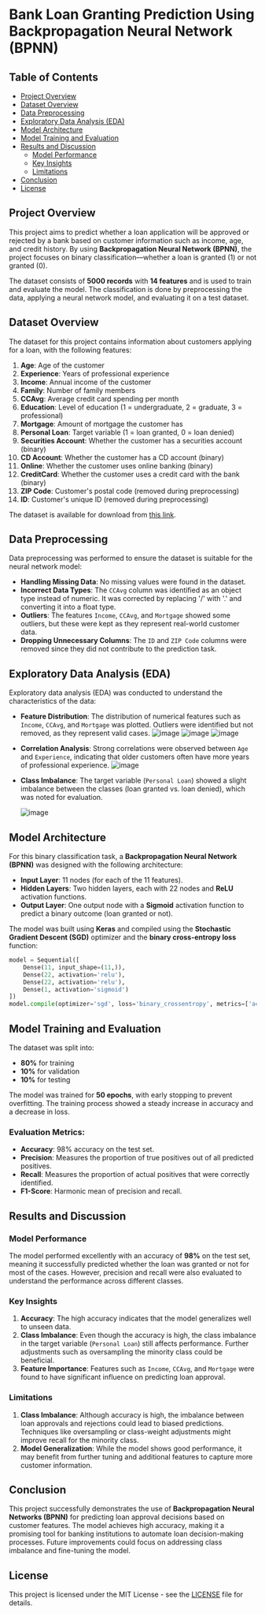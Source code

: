 # **Bank Loan Granting Prediction Using Backpropagation Neural Network (BPNN)**

## Table of Contents
- [Project Overview](#project-overview)
- [Dataset Overview](#dataset-overview)
- [Data Preprocessing](#data-preprocessing)
- [Exploratory Data Analysis (EDA)](#exploratory-data-analysis-eda)
- [Model Architecture](#model-architecture)
- [Model Training and Evaluation](#model-training-and-evaluation)
- [Results and Discussion](#results-and-discussion)
  - [Model Performance](#model-performance)
  - [Key Insights](#key-insights)
  - [Limitations](#limitations)
- [Conclusion](#conclusion)
- [License](#license)

## Project Overview
This project aims to predict whether a loan application will be approved or rejected by a bank based on customer information such as income, age, and credit history. By using **Backpropagation Neural Network (BPNN)**, the project focuses on binary classification—whether a loan is granted (1) or not granted (0).

The dataset consists of **5000 records** with **14 features** and is used to train and evaluate the model. The classification is done by preprocessing the data, applying a neural network model, and evaluating it on a test dataset.

## Dataset Overview
The dataset for this project contains information about customers applying for a loan, with the following features:

1. **Age**: Age of the customer
2. **Experience**: Years of professional experience
3. **Income**: Annual income of the customer
4. **Family**: Number of family members
5. **CCAvg**: Average credit card spending per month
6. **Education**: Level of education (1 = undergraduate, 2 = graduate, 3 = professional)
7. **Mortgage**: Amount of mortgage the customer has
8. **Personal Loan**: Target variable (1 = loan granted, 0 = loan denied)
9. **Securities Account**: Whether the customer has a securities account (binary)
10. **CD Account**: Whether the customer has a CD account (binary)
11. **Online**: Whether the customer uses online banking (binary)
12. **CreditCard**: Whether the customer uses a credit card with the bank (binary)
13. **ZIP Code**: Customer's postal code (removed during preprocessing)
14. **ID**: Customer's unique ID (removed during preprocessing)

The dataset is available for download from [this link](https://tinyurl.com/UTSDeepLearning2024No1).

## Data Preprocessing
Data preprocessing was performed to ensure the dataset is suitable for the neural network model:

- **Handling Missing Data**: No missing values were found in the dataset.
- **Incorrect Data Types**: The `CCAvg` column was identified as an object type instead of numeric. It was corrected by replacing '/' with '.' and converting it into a float type.
- **Outliers**: The features `Income`, `CCAvg`, and `Mortgage` showed some outliers, but these were kept as they represent real-world customer data.
- **Dropping Unnecessary Columns**: The `ID` and `ZIP Code` columns were removed since they did not contribute to the prediction task.

## Exploratory Data Analysis (EDA)
Exploratory data analysis (EDA) was conducted to understand the characteristics of the data:

- **Feature Distribution**: The distribution of numerical features such as `Income`, `CCAvg`, and `Mortgage` was plotted. Outliers were identified but not removed, as they represent valid cases.
  ![image](https://github.com/user-attachments/assets/64d6ced2-e8f9-44ef-af13-a32adb5858d9)
  ![image](https://github.com/user-attachments/assets/8b5547fc-6bdf-454c-976a-41e93b5cd5c7)
  ![image](https://github.com/user-attachments/assets/134ba46a-f576-42a7-bde3-c68326413989)

- **Correlation Analysis**: Strong correlations were observed between `Age` and `Experience`, indicating that older customers often have more years of professional experience.
  ![image](https://github.com/user-attachments/assets/8694f07a-9113-4f37-b30c-b945a2e59d4e)

- **Class Imbalance**: The target variable (`Personal Loan`) showed a slight imbalance between the classes (loan granted vs. loan denied), which was noted for evaluation.

  ![image](https://github.com/user-attachments/assets/51bf0215-98d6-4bbe-a53e-1de388d21d24)

## Model Architecture
For this binary classification task, a **Backpropagation Neural Network (BPNN)** was designed with the following architecture:

- **Input Layer**: 11 nodes (for each of the 11 features).
- **Hidden Layers**: Two hidden layers, each with 22 nodes and **ReLU** activation functions.
- **Output Layer**: One output node with a **Sigmoid** activation function to predict a binary outcome (loan granted or not).
  
The model was built using **Keras** and compiled using the **Stochastic Gradient Descent (SGD)** optimizer and the **binary cross-entropy loss** function:

```python
model = Sequential([
    Dense(11, input_shape=(11,)),
    Dense(22, activation='relu'),
    Dense(22, activation='relu'),
    Dense(1, activation='sigmoid')
])
model.compile(optimizer='sgd', loss='binary_crossentropy', metrics=['accuracy'])
```

## Model Training and Evaluation
The dataset was split into:
- **80%** for training
- **10%** for validation
- **10%** for testing

The model was trained for **50 epochs**, with early stopping to prevent overfitting. The training process showed a steady increase in accuracy and a decrease in loss.

### Evaluation Metrics:
- **Accuracy**: 98% accuracy on the test set.
- **Precision**: Measures the proportion of true positives out of all predicted positives.
- **Recall**: Measures the proportion of actual positives that were correctly identified.
- **F1-Score**: Harmonic mean of precision and recall.

## Results and Discussion

### Model Performance
The model performed excellently with an accuracy of **98%** on the test set, meaning it successfully predicted whether the loan was granted or not for most of the cases. However, precision and recall were also evaluated to understand the performance across different classes.

### Key Insights
1. **Accuracy**: The high accuracy indicates that the model generalizes well to unseen data.
2. **Class Imbalance**: Even though the accuracy is high, the class imbalance in the target variable (`Personal Loan`) still affects performance. Further adjustments such as oversampling the minority class could be beneficial.
3. **Feature Importance**: Features such as `Income`, `CCAvg`, and `Mortgage` were found to have significant influence on predicting loan approval.

### Limitations
1. **Class Imbalance**: Although accuracy is high, the imbalance between loan approvals and rejections could lead to biased predictions. Techniques like oversampling or class-weight adjustments might improve recall for the minority class.
2. **Model Generalization**: While the model shows good performance, it may benefit from further tuning and additional features to capture more customer information.

## Conclusion
This project successfully demonstrates the use of **Backpropagation Neural Networks (BPNN)** for predicting loan approval decisions based on customer features. The model achieves high accuracy, making it a promising tool for banking institutions to automate loan decision-making processes. Future improvements could focus on addressing class imbalance and fine-tuning the model.

## License
This project is licensed under the MIT License - see the [LICENSE](LICENSE) file for details.
